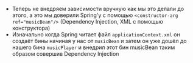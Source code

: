 * Теперь не внедряем зависимости вручную как мы это делали до этого, а это мы доверили Spring'у с помощью `<constructor-arg ref="musicBean"/>` (Dependency Injection, XML с помощью конструктора)
* Изначально когда Spring читает файл `applicationContext.xml` он создаёт бины начиная у нас от `musicBean` и затем он уже дошёл до нашего бина `musicPlayer` и внедрил этот бин musicBean таким образом совершив Dependency Injection
